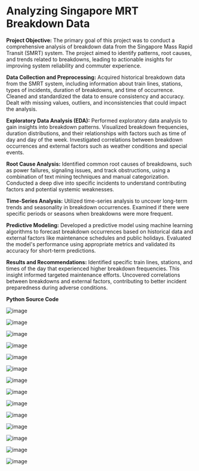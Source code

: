 # Analyzing Singapore MRT Breakdown Data

**Project Objective:**
The primary goal of this project was to conduct a comprehensive analysis of breakdown data from the Singapore Mass Rapid Transit (SMRT) system. The project aimed to identify patterns, root causes, and trends related to breakdowns, leading to actionable insights for improving system reliability and commuter experience.

**Data Collection and Preprocessing:**
Acquired historical breakdown data from the SMRT system, including information about train lines, stations, types of incidents, duration of breakdowns, and time of occurrence.
Cleaned and standardized the data to ensure consistency and accuracy. Dealt with missing values, outliers, and inconsistencies that could impact the analysis.

**Exploratory Data Analysis (EDA):**
Performed exploratory data analysis to gain insights into breakdown patterns. Visualized breakdown frequencies, duration distributions, and their relationships with factors such as time of day and day of the week.
Investigated correlations between breakdown occurrences and external factors such as weather conditions and special events.

**Root Cause Analysis:**
Identified common root causes of breakdowns, such as power failures, signaling issues, and track obstructions, using a combination of text mining techniques and manual categorization.
Conducted a deep dive into specific incidents to understand contributing factors and potential systemic weaknesses.

**Time-Series Analysis:**
Utilized time-series analysis to uncover long-term trends and seasonality in breakdown occurrences. Examined if there were specific periods or seasons when breakdowns were more frequent.

**Predictive Modeling:**
Developed a predictive model using machine learning algorithms to forecast breakdown occurrences based on historical data and external factors like maintenance schedules and public holidays.
Evaluated the model's performance using appropriate metrics and validated its accuracy for short-term predictions.

**Results and Recommendations:**
Identified specific train lines, stations, and times of the day that experienced higher breakdown frequencies. This insight informed targeted maintenance efforts.
Uncovered correlations between breakdowns and external factors, contributing to better incident preparedness during adverse conditions.

**Python Source Code**


![image](https://github.com/jayanth002/Projects/assets/32224793/ab1833b8-cb48-4d6c-b8aa-72cd935d5109)

![image](https://github.com/jayanth002/Projects/assets/32224793/1d7506a1-9b87-42ef-b535-bed99a5b8114)

![image](https://github.com/jayanth002/Projects/assets/32224793/feec21e2-058c-4feb-914d-62c71f1b50f4)

![image](https://github.com/jayanth002/Projects/assets/32224793/132f5c1f-f087-4366-a0ed-f06717fe8f19)

![image](https://github.com/jayanth002/Projects/assets/32224793/a68232ed-aa1f-4b7a-b0ac-f062344b337c)


![image](https://github.com/jayanth002/Projects/assets/32224793/5b8ae4ac-b7e8-4e44-a38b-d86f9671d80e)

![image](https://github.com/jayanth002/Projects/assets/32224793/1f1aa3a3-6fb0-47d3-82c9-ba4bcb332774)

![image](https://github.com/jayanth002/Projects/assets/32224793/4400ca02-a187-404c-8193-90b85ff48118)

![image](https://github.com/jayanth002/Projects/assets/32224793/5b7de84c-7165-43bc-b755-273978aba2ae)

![image](https://github.com/jayanth002/Projects/assets/32224793/da5c565d-25a3-47aa-8935-30c97ef002f5)


![image](https://github.com/jayanth002/Projects/assets/32224793/14faaa58-6865-44a4-82f0-39f4df60a049)

![image](https://github.com/jayanth002/Projects/assets/32224793/bc8c4964-3211-4894-9efb-2c66be601652)


![image](https://github.com/jayanth002/Projects/assets/32224793/c2cdc9e9-927a-4fb8-889b-781d9e0fba29)


![image](https://github.com/jayanth002/Projects/assets/32224793/25a6490d-a32b-4005-bbfd-43c6915a4c99)







